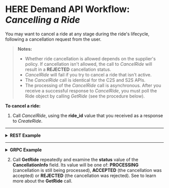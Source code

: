 # HERE Demand API Workflow: *Cancelling a Ride* #

You may want to cancel a ride at any stage during the ride's lifecycle, following a cancellation request from the user.

>**Notes:** 
>* Whether ride cancellation is allowed depends on the supplier's policy. If cancellation isn't allowed, the call to *CancelRide* will result in a **REJECTED** cancellation status.
>* *CancelRide* will fail if you try to cancel a ride that isn't active.
>* The *CancelRide* call is identical for the C2S and S2S APIs.
>* The processing of the *CancelRide* call is asynchronous. After you receive a successful response to *CancelRide*, you must poll the Ride object by calling *GetRide* (see the procedure below).

**To cancel a ride:**

1. Call *CancelRide*, using the **ride_id** value that you received as a response to *CreateRide*.

----
<details>
<summary><b>REST Example</b></summary>

**Request:**

    COMING SOON

**Response:**

	COMING SOON

</details>

----

<details>
<summary><b>GRPC Example</b></summary>

**Request:**

    COMING SOON


**Response:**

    COMING SOON

</details>

2. Call **GetRide** repeatedly and examine the **status** value of the **CancellationInfo** field. Its value will be one of: **PROCESSING** (cancellation is still being processed), **ACCEPTED** (the cancellation was accepted) or **REJECTED** (the cancellation was rejected). See []() to learn more about the **GetRide** call.




